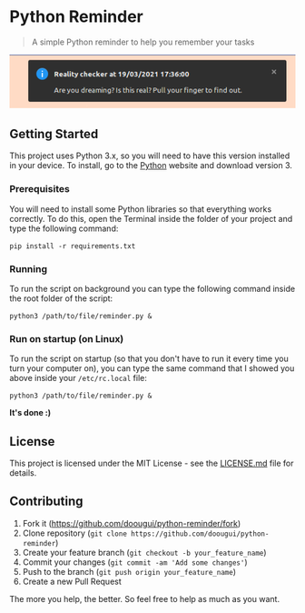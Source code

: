 # Python Reminder
> A simple Python reminder to help you remember your tasks

![](header.png)

## Getting Started

This project uses Python 3.x, so you will need to have this version installed in your device. To install, go to the [Python](https://www.python.org/downloads/) website and download version 3.

### Prerequisites

You will need to install some Python libraries so that everything works correctly. To do this, open the Terminal inside the folder of your project and type the following command:

```
pip install -r requirements.txt
```

### Running

To run the script on background you can type the following command inside the root folder of the script:

```
python3 /path/to/file/reminder.py &
```

### Run on startup (on Linux)

To run the script on startup (so that you don't have to run it every time you turn your computer on), you can type the same command that I showed you above inside your `/etc/rc.local` file:

```
python3 /path/to/file/reminder.py &
```

**It's done :)**

## License

This project is licensed under the MIT License - see the [LICENSE.md](LICENSE.md) file for details.

## Contributing

1. Fork it (https://github.com/doougui/python-reminder/fork)
2. Clone repository (```git clone https://github.com/doougui/python-reminder```)
3. Create your feature branch (```git checkout -b your_feature_name```)
4. Commit your changes (```git commit -am 'Add some changes'```)
5. Push to the branch (```git push origin your_feature_name```)
5. Create a new Pull Request

The more you help, the better. So feel free to help as much as you want.
